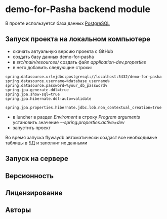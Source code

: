 # demo-for-Pasha backend module
В проете используется база данных [PostgreSQL](https://www.postgresql.org/download/)

## Запуск проекта на локальном компьютере
* скачать автуальную версию проекта с GitHub
* создать базу данных demo-for-pasha
* в *src/main/resources/* создать файл *application-dev.properties*
* в него добавить следующие строки:
```
spring.datasource.url=jdbc:postgresql://localhost:5432/demo-for-pasha
spring.datasource.username=%database_username%
spring.datasource.password=%your_db_password%
spring.jpa.generate-ddl=true
spring.jpa.show-sql=true
spring.jpa.hibernate.ddl-auto=validate

spring.jpa.properties.hibernate.jdbc.lob.non_contextual_creation=true
```
* в luncher в раздел *Enviroment* в строку *Program arguments* установить значение *--spring.properties.active=dev*
* запустить проект

Во время запуска flywaydb автоматически создаст все необходимые таблицы в БД и заполнит их данными

## Запуск на сервере

## Версионность

## Лицензирование

## Авторы
